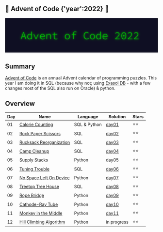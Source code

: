 ## 🎄 Advent of Code {'year':2022} 🎄

![AoC2022 logo](./header.png)

## Summary

[Advent of Code](http://adventofcode.com/) is an annual Advent calendar of programming puzzles. This year I am doing it
in SQL (because why not; using [Exasol DB](https://www.exasol.com/de/) - with a few changes most of the SQL also run on
Oracle) & python.

## Overview

| Day | Name                                                            | Language            | Solution         | Stars |
| --- |-----------------------------------------------------------------| --------------------|------------------| ----- |
| 01  | [Calorie Counting](https://adventofcode.com/2022/day/1)         |  SQL & Python       | [day01](./day01) | ⭐⭐ |
| 02  | [Rock Paper Scissors](https://adventofcode.com/2022/day/2)      |  SQL                | [day02](./day02) | ⭐⭐ |
| 03  | [Rucksack Reorganization](https://adventofcode.com/2022/day/3)  |  SQL                | [day03](./day03) | ⭐⭐ |
| 04  | [Camp Cleanup](https://adventofcode.com/2022/day/4)             |  SQL                | [day04](./day04) | ⭐⭐ |
| 05  | [Supply Stacks](https://adventofcode.com/2022/day/5)            |  Python             | [day05](./day05) | ⭐⭐ |
| 06  | [Tuning Trouble](https://adventofcode.com/2022/day/6)           |  SQL                | [day06](./day06) | ⭐⭐ |
| 07  | [No Space Left On Device](https://adventofcode.com/2022/day/7)  |  Python             | [day07](./day07) | ⭐⭐ |
| 08  | [Treetop Tree House](https://adventofcode.com/2022/day/8)       |  SQL                | [day08](./day08) | ⭐⭐ |
| 09  | [Rope Bridge](https://adventofcode.com/2022/day/9)              |  Python             | [day09](./day09) | ⭐⭐ |
| 10  | [Cathode-Ray Tube](https://adventofcode.com/2022/day/10)        |  Python             | [day10](./day10) | ⭐⭐ |
| 11  | [Monkey in the Middle](https://adventofcode.com/2022/day/11)    |  Python             | [day11](./day11) | ⭐⭐ |
| 12  | [Hill Climbing Algorithm](https://adventofcode.com/2022/day/12) |  Python             | in progress      | ⭐⭐ |

